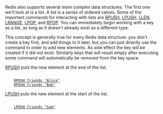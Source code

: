 Redis also supports several more complex data structures. The first one we'll
look at is a list.  A list is a series of ordered values.  Some of the
important commands for interacting with lists are [RPUSH](#help), [LPUSH](#help), [LLEN](#help), [LRANGE](#help), [LPOP](#help), and [RPOP](#help).  You can immediately begin working with a key as a list, as long as it doesn't already exist as a different type.

This concept is generally true for every Redis data structure: you don't create
a key first, and add things to it later, but you can just directly use the command in order to add new elements. As side effect the key will be created if it did not exist. Similarly keys that will result empty after executing some command will automatically be removed from the key space.

[RPUSH](#help) puts the new element at the end of the list.

<pre><code>
    <a href="#run">RPUSH friends "Alice"</a>
    <a href="#run">RPUSH friends "Bob"</a>
</code></pre>

[LPUSH](#help) puts the new element at the start of the list.

<pre><code>
    <a href="#run">LPUSH friends "Sam"</a>
</code></pre>


